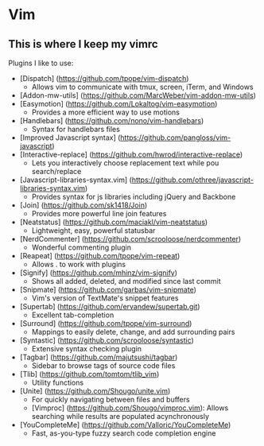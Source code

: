 Vim
=====

This is where I keep my vimrc
----------------------------------
Plugins I like to use:

-   [Dispatch] (https://github.com/tpope/vim-dispatch)
    -   Allows vim to communicate with tmux, screen, iTerm, and Windows
-   [Addon-mw-utils] (https://github.com/MarcWeber/vim-addon-mw-utils)
-   [Easymotion] (https://github.com/Lokaltog/vim-easymotion)
    -   Provides a more efficient way to use motions
-   [Handlebars] (https://github.com/nono/vim-handlebars)
    -   Syntax for handlebars files
-   [Improved Javascript syntax] (https://github.com/pangloss/vim-javascript)
-   [Interactive-replace] (https://github.com/hwrod/interactive-replace)
    -   Lets you interactively choose replacement text while pou search/replace
-   [Javascript-libraries-syntax.vim] (https://github.com/othree/javascript-libraries-syntax.vim)
    -   Provides syntax for js libraries including jQuery and Backbone
-   [Join] (https://github.com/sk1418/Join)
    -   Provides more powerful line join features
-   [Neatstatus] (https://github.com/maciakl/vim-neatstatus)
    -   Lightweight, easy, powerful statusbar
-   [NerdCommenter] (https://github.com/scrooloose/nerdcommenter)
    -   Wonderful commenting plugin
-   [Reapeat] (https://github.com/tpope/vim-repeat)
    -   Allows . to work with plugins
-   [Signify] (https://github.com/mhinz/vim-signify)
    -   Shows all added, deleted, and modified since last commit
-   [Snipmate] (https://github.com/garbas/vim-snipmate)
    -   Vim's version of TextMate's snippet features
-   [Supertab] (https://github.com/ervandew/supertab.git)
    -   Excellent tab-completion
-   [Surround] (https://github.com/tpope/vim-surround)
    -   Mappings to easily delete, change, and add surrounding pairs
-   [Syntastic] (https://github.com/scrooloose/syntastic)
    -   Extensive syntax checking plugin
-   [Tagbar] (https://github.com/majutsushi/tagbar)
    -   Sidebar to browse tags of source code files
-   [Tlib] (https://github.com/tomtom/tlib_vim)
    -   Utility functions
-   [Unite] (https://github.com/Shougo/unite.vim)
    -   For quickly navigating between files and buffers
    -   [Vimproc] (https://github.com/Shougo/vimproc.vim):
        Allows searching while results are populated acynchronously
-   [YouCompleteMe] (https://github.com/Valloric/YouCompleteMe)
    -   Fast, as-you-type fuzzy search code completion engine
